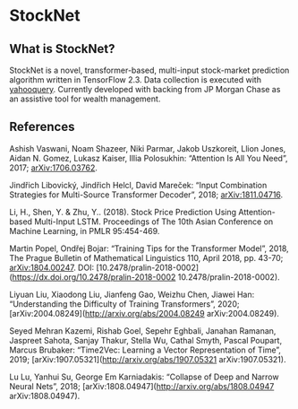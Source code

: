 # StockNet

## What is StockNet?
StockNet is a novel, transformer-based, multi-input stock-market prediction algorithm written in TensorFlow 2.3. 
Data collection is executed with [yahooquery](https://pypi.org/project/yahooquery/).
Currently developed with backing from JP Morgan Chase as an assistive tool for wealth management.

## References
Ashish Vaswani, Noam Shazeer, Niki Parmar, Jakob Uszkoreit, Llion Jones, Aidan N. Gomez, Lukasz Kaiser, Illia Polosukhin: “Attention Is All You Need”, 2017; [arXiv:1706.03762](http://arxiv.org/abs/1706.03762).  
  
Jindřich Libovický, Jindřich Helcl, David Mareček: “Input Combination Strategies for Multi-Source Transformer Decoder”, 2018; [arXiv:1811.04716](http://arxiv.org/abs/1811.04716).  
  
Li, H., Shen, Y. & Zhu, Y.. (2018). Stock Price Prediction Using Attention-based Multi-Input LSTM. Proceedings of The 10th Asian Conference on Machine Learning, in PMLR 95:454-469.  
  
Martin Popel, Ondřej Bojar: “Training Tips for the Transformer Model”, 2018, The Prague Bulletin of Mathematical Linguistics 110, April 2018, pp. 43-70; [arXiv:1804.00247](http://arxiv.org/abs/1804.00247). DOI: [10.2478/pralin-2018-0002](https://dx.doi.org/10.2478/pralin-2018-0002 10.2478/pralin-2018-0002).  
  
Liyuan Liu, Xiaodong Liu, Jianfeng Gao, Weizhu Chen, Jiawei Han: “Understanding the Difficulty of Training Transformers”, 2020; [arXiv:2004.08249](http://arxiv.org/abs/2004.08249 arXiv:2004.08249).  
  
Seyed Mehran Kazemi, Rishab Goel, Sepehr Eghbali, Janahan Ramanan, Jaspreet Sahota, Sanjay Thakur, Stella Wu, Cathal Smyth, Pascal Poupart, Marcus Brubaker: “Time2Vec: Learning a Vector Representation of Time”, 2019; [arXiv:1907.05321](http://arxiv.org/abs/1907.05321 arXiv:1907.05321).  
  
Lu Lu, Yanhui Su, George Em Karniadakis: “Collapse of Deep and Narrow Neural Nets”, 2018; [arXiv:1808.04947](http://arxiv.org/abs/1808.04947 arXiv:1808.04947).  
